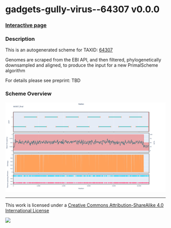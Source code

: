 # gadgets-gully-virus--64307 v0.0.0

### [Interactive page](https://chrisgkent.github.io/schemes/gadgets-gully-virus--64307-1000-v0.0.0)

### Description

This is an autogenerated scheme for TAXID: [64307](https://www.ncbi.nlm.nih.gov/Taxonomy/Browser/wwwtax.cgi?mode=Info&id=64307&lvl=3&lin=f&keep=1&srchmode=1&unlock)

Genomes are scraped from the EBI API, and then filtered, phylogenetically downsampled and aligned, to produce the input for a new PrimalScheme algorithm

For details please see preprint: TBD

### Scheme Overview

![Alt text](work/64307_final.png '64307_final.png')

------------------------------------------------------------------------

This work is licensed under a [Creative Commons Attribution-ShareAlike 4.0 International License](http://creativecommons.org/licenses/by-sa/4.0/) 

![](https://i.creativecommons.org/l/by-sa/4.0/88x31.png)
